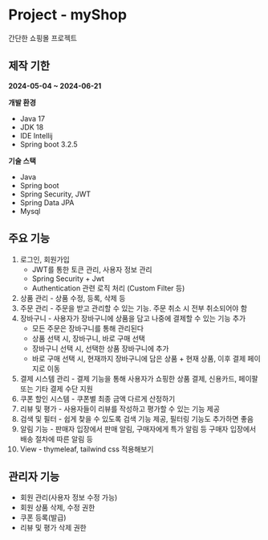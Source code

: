 # Project - myShop


간단한 쇼핑몰 프로젝트


## 제작 기한

**2024-05-04 ~ 2024-06-21**

**개발 환경**

- Java 17
- JDK 18
- IDE Intellij
- Spring boot 3.2.5

**기술 스택**

- Java
- Spring boot
- Spring Security, JWT
- Spring Data JPA
- Mysql

## 주요 기능

1. 로그인, 회원가입
    - JWT를 통한 토큰 관리, 사용자 정보 관리
    - Spring Security + Jwt
    - Authentication 관련 로직 처리 (Custom Filter 등)
2. 상품 관리 - 상품 수정, 등록, 삭제 등
3. 주문 관리 - 주문을 받고 관리할 수 있는 기능. 주문 취소 시 전부 취소되어야 함
4. 장바구니 - 사용자가 장바구니에 상품을 담고 나중에 결제할 수 있는 기능 추가
   - 모든 주문은 장바구니를 통해 관리된다
   - 상품 선택 시, 장바구니, 바로 구매 선택
   - 장바구니 선택 시, 선택한 상품 장바구니에 추가
   - 바로 구매 선택 시, 현재까지 장바구니에 담은 상품 + 현재 상품, 이후 결제 페이지로 이동
5. 결제 시스템 관리 - 결제 기능을 통해 사용자가 쇼핑한 상품 결제, 신용카드, 페이팔 또는 기타 결제 수단 지원
6. 쿠폰 할인 시스템 - 쿠폰별 최종 금액 다르게 산정하기
7. 리뷰 및 평가 - 사용자들이 리뷰를 작성하고 평가할 수 있는 기능 제공
8. 검색 및 필터 - 쉽게 찾을 수 있도록 검색 기능 제공, 필터링 기능도 추가하면 좋음
9. 알림 기능 - 판매자 입장에서 판매 알림, 구매자에게 특가 알림 등 구매자 입장에서 배송 절차에 따른 알림 등
10. View - thymeleaf, tailwind css 적용해보기

## 관리자 기능
- 회원 관리(사용자 정보 수정 가능)
- 회원 상품 삭제, 수정 권한
- 쿠폰 등록(발급)
- 리뷰 및 평가 삭제 권한